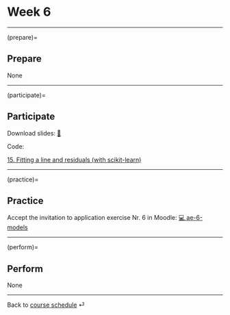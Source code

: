 # Week 6


---

(prepare)=
## Prepare


None

---

(participate)=
## Participate


Download slides: [📑](https://drive.google.com/file/d/1-ZfUfZ671sAIsGPhKhvPfG9_mpgOXuro/view?usp=sharing)


Code: 


[15. Fitting a line and residuals (with scikit-learn)](../code/15-fitting.ipynb)

<!--
[Scikit-learn API](../tutorials/models/scikit-learn.ipynb)
-->

---

(practice)=
## Practice

Accept the invitation to application exercise Nr. 6 in Moodle: [💻 ae-6-models](https://e-learning.hdm-stuttgart.de/moodle/mod/page/view.php?id=262131)




---

(perform)=
## Perform

None


---

Back to [course schedule](../docs/course-schedule.md) ⏎
